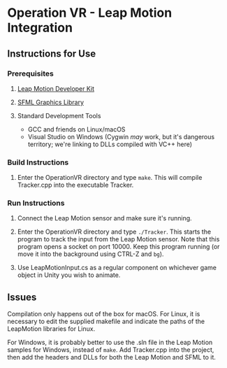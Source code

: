 # Operation VR - Leap Motion Integration



## Instructions for Use

### Prerequisites
1. [Leap Motion Developer Kit](https://developer.leapmotion.com)

2. [SFML Graphics Library](http://www.sfml-dev.org)

3. Standard Development Tools
    * GCC and friends on Linux/macOS
    * Visual Studio on Windows (Cygwin _may_ work, but it's dangerous territory; we're linking to DLLs compiled with VC++ here)

### Build Instructions
1. Enter the OperationVR directory and type `make`. This will compile Tracker.cpp into the executable Tracker.

### Run Instructions
1. Connect the Leap Motion sensor and make sure it's running.

2. Enter the OperationVR directory and type `./Tracker`. This starts the program to track the input from the Leap Motion sensor. Note that this program opens a socket on port 10000. Keep this program running (or move it into the background using CTRL-Z and `bg`).

3. Use LeapMotionInput.cs as a regular component on whichever game object in Unity you wish to animate.


## Issues
Compilation only happens out of the box for macOS. For Linux, it is necessary to edit the supplied makefile and indicate the paths of the LeapMotion libraries for Linux.

For Windows, it is probably better to use the .sln file in the Leap Motion samples for Windows, instead of `make`. Add Tracker.cpp into the project, then add the headers and DLLs for both the Leap Motion and SFML to it.

